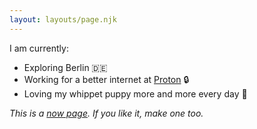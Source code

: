 ```yaml
---
layout: layouts/page.njk
---
```


I am currently:
- Exploring Berlin 🇩🇪
- Working for a better internet at [Proton](https://proton.me) 🔒
- Loving my whippet puppy more and more every day 🐶

_This is a [now page](https://nownownow.com/about). If you like it, make one too._

